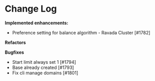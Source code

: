 # Change Log

**Implemented enhancements:**

- Preference setting for balance algorithm - Ravada Cluster [\#1782]

**Refactors**

**Bugfixes**

- Start limit always set 1 [\#1794]
- Base already created [\#1793]
- Fix cli manage domains [\#1801]
